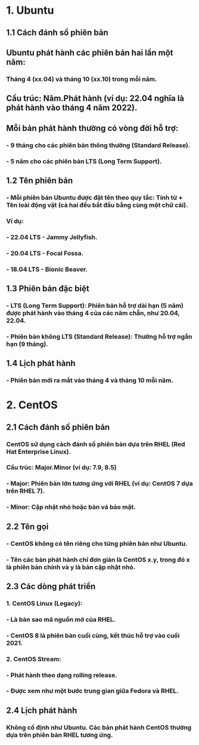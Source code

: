 # 1. Ubuntu
## 1.1 Cách đánh số phiên bản
## Ubuntu phát hành các phiên bản hai lần một năm:
### Tháng 4 (xx.04) và tháng 10 (xx.10) trong mỗi năm.
## Cấu trúc: Năm.Phát hành (ví dụ: 22.04 nghĩa là phát hành vào tháng 4 năm 2022).
## Mỗi bản phát hành thường có vòng đời hỗ trợ:
### - 9 tháng cho các phiên bản thông thường (Standard Release).
### - 5 năm cho các phiên bản LTS (Long Term Support).
## 1.2 Tên phiên bản
### - Mỗi phiên bản Ubuntu được đặt tên theo quy tắc: Tính từ + Tên loài động vật (cả hai đều bắt đầu bằng cùng một chữ cái).
### Ví dụ:
### - 22.04 LTS - Jammy Jellyfish.
### - 20.04 LTS - Focal Fossa.
### - 18.04 LTS - Bionic Beaver.
## 1.3 Phiên bản đặc biệt
### - LTS (Long Term Support): Phiên bản hỗ trợ dài hạn (5 năm) được phát hành vào tháng 4 của các năm chẵn, như 20.04, 22.04.
### - Phiên bản không LTS (Standard Release): Thường hỗ trợ ngắn hạn (9 tháng).
## 1.4 Lịch phát hành
### - Phiên bản mới ra mắt vào tháng 4 và tháng 10 mỗi năm.
# 2. CentOS
## 2.1 Cách đánh số phiên bản
### CentOS sử dụng cách đánh số phiên bản dựa trên RHEL (Red Hat Enterprise Linux).
### Cấu trúc: Major.Minor (ví dụ: 7.9, 8.5)
### - Major: Phiên bản lớn tương ứng với RHEL (ví dụ: CentOS 7 dựa trên RHEL 7).
### - Minor: Cập nhật nhỏ hoặc bản vá bảo mật.
## 2.2 Tên gọi
### - CentOS không có tên riêng cho từng phiên bản như Ubuntu.
### - Tên các bản phát hành chỉ đơn giản là CentOS x.y, trong đó x là phiên bản chính và y là bản cập nhật nhỏ.
## 2.3 Các dòng phát triển
### 1. CentOS Linux (Legacy):
### - Là bản sao mã nguồn mở của RHEL.
### - CentOS 8 là phiên bản cuối cùng, kết thúc hỗ trợ vào cuối 2021.
### 2. CentOS Stream:
### - Phát hành theo dạng rolling release.
### - Được xem như một bước trung gian giữa Fedora và RHEL.
## 2.4 Lịch phát hành
### Không cố định như Ubuntu. Các bản phát hành CentOS thường dựa trên phiên bản RHEL tương ứng.
